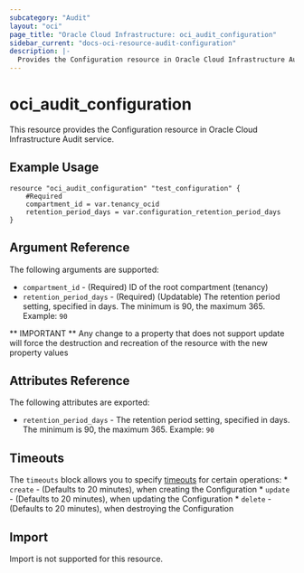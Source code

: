 ```yaml
---
subcategory: "Audit"
layout: "oci"
page_title: "Oracle Cloud Infrastructure: oci_audit_configuration"
sidebar_current: "docs-oci-resource-audit-configuration"
description: |-
  Provides the Configuration resource in Oracle Cloud Infrastructure Audit service
---
```


# oci_audit_configuration
This resource provides the Configuration resource in Oracle Cloud Infrastructure Audit service.


## Example Usage

```hcl
resource "oci_audit_configuration" "test_configuration" {
	#Required
	compartment_id = var.tenancy_ocid
	retention_period_days = var.configuration_retention_period_days
}
```

## Argument Reference

The following arguments are supported:

* `compartment_id` - (Required) ID of the root compartment (tenancy)
* `retention_period_days` - (Required) (Updatable) The retention period setting, specified in days. The minimum is 90, the maximum 365.  Example: `90` 


** IMPORTANT **
Any change to a property that does not support update will force the destruction and recreation of the resource with the new property values

## Attributes Reference

The following attributes are exported:

* `retention_period_days` - The retention period setting, specified in days. The minimum is 90, the maximum 365.  Example: `90` 

## Timeouts

The `timeouts` block allows you to specify [timeouts](https://registry.terraform.io/providers/hashicorp/oci/latest/docs/guides/changing_timeouts) for certain operations:
	* `create` - (Defaults to 20 minutes), when creating the Configuration
	* `update` - (Defaults to 20 minutes), when updating the Configuration
	* `delete` - (Defaults to 20 minutes), when destroying the Configuration


## Import

Import is not supported for this resource.

